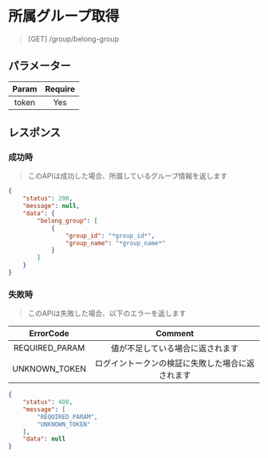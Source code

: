 # 所属グループ取得
> [GET] /group/belong-group
## パラメーター

| Param | Require |
|:-:|:-:|
| token | Yes |
## レスポンス
### 成功時
> このAPIは成功した場合、所属しているグループ情報を返します

```JSON
{
    "status": 200,
    "message": null,
    "data": {
        "belong_group": [
            {
                "group_id": "*group_id*",
                "group_name": "*group_name*"
            }
        ]
    }
}
```
### 失敗時
> このAPIは失敗した場合、以下のエラーを返します

| ErrorCode | Comment |
|:-:|:-:|
| REQUIRED_PARAM | 値が不足している場合に返されます |
| UNKNOWN_TOKEN | ログイントークンの検証に失敗した場合に返されます |
``` JSON
{
    "status": 400,
    "message": [
        "REQUIRED_PARAM",
        "UNKNOWN_TOKEN"
    ],
    "data": null
}
```